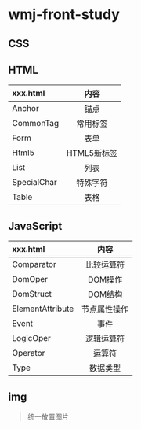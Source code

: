 # wmj-front-study
## CSS
## HTML
|xxx.html|内容
|:-|:-:|
|Anchor|锚点
|CommonTag|常用标签
|Form|表单
|Html5|HTML5新标签
|List|列表
|SpecialChar|特殊字符
|Table|表格
## JavaScript
|xxx.html|内容
|:-|:-:|
|Comparator|比较运算符
|DomOper|DOM操作
|DomStruct|DOM结构
|ElementAttribute|节点属性操作
|Event|事件
|LogicOper|逻辑运算符
|Operator|运算符
|Type|数据类型
## img
> 统一放置图片
